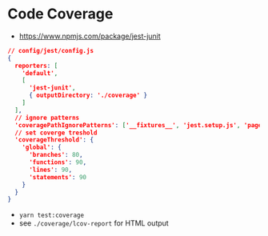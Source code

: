 # Code Coverage

- <https://www.npmjs.com/package/jest-junit>

```json
// config/jest/config.js
{
  reporters: [
    'default',
    [
      'jest-junit',
      { outputDirectory: './coverage' }
    ]
  ],
  // ignore patterns
  'coveragePathIgnorePatterns': ['__fixtures__', 'jest.setup.js', 'pages/example.js'],
  // set coverge treshold
  'coverageThreshold': {
    'global': {
      'branches': 80,
      'functions': 90,
      'lines': 90,
      'statements': 90
    }
  }
}
```

- `yarn test:coverage`
- see `./coverage/lcov-report` for HTML output
